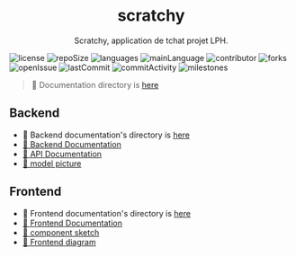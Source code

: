 <h1 align="center">
 scratchy
</h1>

<p align="center">
Scratchy, application de tchat projet 
LPH.
</p>


![license](https://img.shields.io/github/license/mdl29/scratchy)
![repoSize](https://img.shields.io/github/repo-size/mdl29/scratchy)
![languages](https://img.shields.io/github/languages/count/mdl29/scratchy)
![mainLanguage](https://img.shields.io/github/languages/top/mdl29/scratchy)
![contributor](https://img.shields.io/github/contributors/mdl29/scratchy)
![forks](https://img.shields.io/github/forks/mdl29/scratchy) 
![openIssue](https://img.shields.io/github/issues/mdl29/scratchy)
![lastCommit](https://img.shields.io/github/last-commit/mdl29/scratchy)
![commitActivity](https://img.shields.io/github/commit-activity/m/mdl29/scratchy)
![milestones](https://img.shields.io/github/milestones/progress/mdl29/scratchy/1)

> 📂 Documentation directory is [here](doc)


## Backend

 - 📂 Backend documentation's directory is [here](doc/backend) 
 - [📝 Backend Documentation](server/README.md)
 - [📝 API Documentation](doc/backend/API-documentation.md)
 - [📸 model picture](doc/backend/model.png)


## Frontend

 - 📂 Frontend documentation's directory  is [here](doc/frontend)  
 - [📝 Frontend Documentation](doc/frontend/frontend.md)
  - [📸 component sketch](doc/frontend/front.png)
  - [📸 Frontend diagram](doc/front-uml-class-diagram.png)


